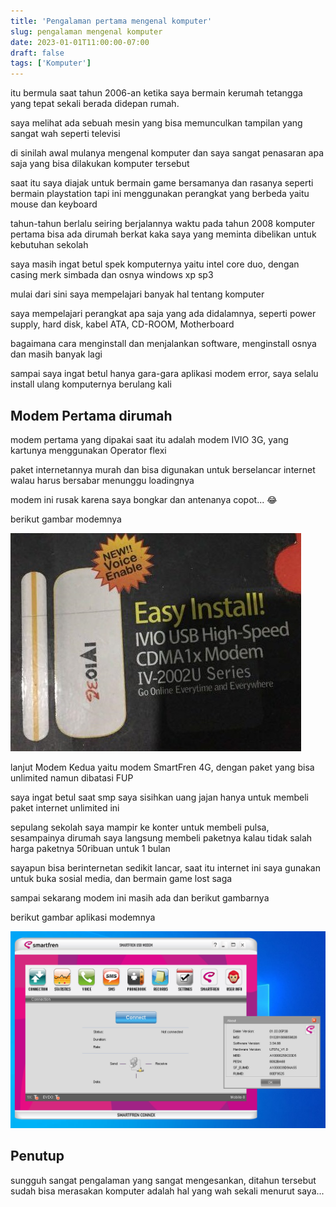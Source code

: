 ```yaml
---
title: 'Pengalaman pertama mengenal komputer'
slug: pengalaman mengenal komputer
date: 2023-01-01T11:00:00-07:00
draft: false
tags: ['Komputer']
---
```


itu bermula saat tahun 2006-an ketika saya bermain kerumah tetangga yang tepat sekali berada didepan rumah. 

saya melihat ada sebuah mesin yang bisa memunculkan tampilan yang sangat wah seperti televisi

di sinilah awal mulanya mengenal komputer dan saya sangat penasaran apa saja yang bisa dilakukan komputer tersebut

saat itu saya diajak untuk bermain game bersamanya dan rasanya seperti bermain playstation tapi ini menggunakan perangkat yang berbeda yaitu mouse dan keyboard

tahun-tahun berlalu seiring berjalannya waktu pada tahun 2008 komputer pertama bisa ada dirumah berkat kaka saya yang meminta dibelikan untuk kebutuhan sekolah

saya masih ingat betul spek komputernya yaitu intel core duo, dengan casing merk simbada dan osnya windows xp sp3	

mulai dari sini saya mempelajari banyak hal tentang komputer

saya mempelajari perangkat apa saja yang ada didalamnya, seperti power supply, hard disk, kabel ATA, CD-ROOM, Motherboard

bagaimana cara menginstall dan menjalankan software, menginstall osnya dan masih banyak lagi

sampai saya ingat betul hanya gara-gara aplikasi modem error, saya selalu install ulang komputernya berulang kali

## Modem Pertama dirumah

modem pertama yang dipakai saat itu adalah modem IVIO 3G, yang kartunya menggunakan Operator flexi

paket internetannya murah dan bisa digunakan untuk berselancar internet walau harus bersabar menunggu loadingnya

modem ini rusak karena saya bongkar dan antenanya copot... 😂

berikut gambar modemnya

![Modem IVIO](modem-ivio.jpg)

lanjut Modem Kedua yaitu modem SmartFren 4G, dengan paket yang bisa unlimited namun dibatasi FUP

saya ingat betul saat smp saya sisihkan uang jajan hanya untuk membeli paket internet unlimited ini

sepulang sekolah saya mampir ke konter untuk membeli pulsa, sesampainya dirumah saya langsung membeli paketnya kalau tidak salah harga paketnya 50ribuan untuk 1 bulan

sayapun bisa berinternetan sedikit lancar, saat itu internet ini saya gunakan untuk buka sosial media, dan bermain game lost saga

sampai sekarang modem ini masih ada dan berikut gambarnya

berikut gambar aplikasi modemnya

![Modem SmartFren](modem-smartfren.png)

## Penutup

sungguh sangat pengalaman yang sangat mengesankan, ditahun tersebut sudah bisa merasakan komputer adalah hal yang wah sekali menurut saya...